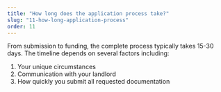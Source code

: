 ```yaml
---
title: "How long does the application process take?"
slug: "11-how-long-application-process"
order: 11
---
```


From submission to funding, the complete process typically takes 15-30 days. The timeline depends on several factors including:

1. Your unique circumstances
2. Communication with your landlord
3. How quickly you submit all requested documentation
